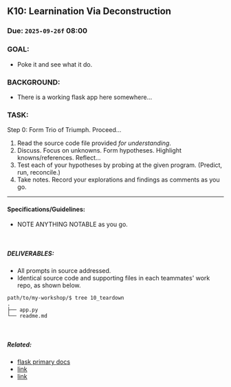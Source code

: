 ## K10: Learnination Via Deconstruction
### Due: `2025-09-26f` 08:00

### GOAL:
* Poke it and see what it do.

### BACKGROUND:
* There is a working flask app here somewhere...

### TASK:
Step 0: Form Trio of Triumph. Proceed...
1. Read the source code file provided *for understanding*.
2. Discuss. Focus on unknowns. Form hypotheses. Highlight knowns/references. Reflect...
3. Test each of your hypotheses by probing at the given program. (Predict, run, reconcile.)
4. Take notes. Record your explorations and findings as comments as you go.
   
--- 

#### Specifications/Guidelines:
* NOTE ANYTHING NOTABLE as you go.

<br>

##### DELIVERABLES:
* All prompts in source addressed. 
* Identical source code and supporting files in each teammates' work repo, as shown below.

```
path/to/my-workshop/$ tree 10_teardown
.
├── app.py
└── readme.md
```


<br>


##### Related:
* [flask primary docs](https://flask.palletsprojects.com/en/stable/)
* [link](https://xkcd.com/)
* [link]()

